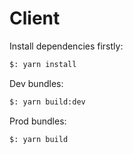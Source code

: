 # Client

Install dependencies firstly:

```sh
$: yarn install
```

Dev bundles:

```sh
$: yarn build:dev
```

Prod bundles:

```sh
$: yarn build
```
